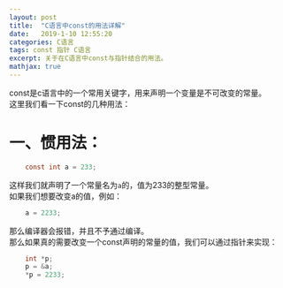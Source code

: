 ```yaml
---
layout: post
title:  "C语言中const的用法详解"
date:   2019-1-10 12:55:20
categories: C语言
tags: const 指针 C语言
excerpt: 关于在C语言中const与指针结合的用法。
mathjax: true
---
```


const是c语言中的一个常用关键字，用来声明一个变量是不可改变的常量。  
这里我们看一下const的几种用法：  


# 一、惯用法： #
```c
    const int a = 233;
```
这样我们就声明了一个常量名为`a`的，值为233的整型常量。  
如果我们想要改变a的值，例如：
```c
    a = 2233;
```
那么编译器会报错，并且不予通过编译。  
那么如果真的需要改变一个const声明的常量的值，我们可以通过指针来实现：  
```c
    int *p;
    p = &a;
    *p = 2233;
```
